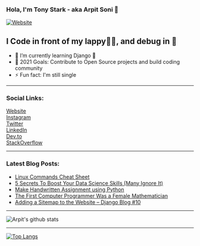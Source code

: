 ### Hola, I'm Tony Stark - aka Arpit Soni 👋

[![Website](https://img.shields.io/website?label=codesnail.com&style=for-the-badge&url=https%3A%2F%2Fcodestackr.com)](https://www.codesnail.com)

## I Code in front of my lappy👨‍💻, and debug in 🚽 

- 🌱 I’m currently learning Django 🦄
- 🎯 2021 Goals: Contribute to Open Source projects and build coding community
- ⚡ Fun fact: I'm still single

---

### Social Links:

[Website](https://www.codesnail.com/)<br>
[Instagram](https://www.instagram.com/code_snail/)<br>
[Twitter](https://twitter.com/code_snail)<br>
[LinkedIn](https://www.linkedin.com/in/arpitsoni108/)<br>
[Dev.to](https://dev.to/codesnail/)<br>
[StackOverflow](https://stackoverflow.com/users/8997228/arpit-soni)

---

### Latest Blog Posts:

<!-- BLOG-POST-LIST:START -->
- [Linux Commands Cheat Sheet](https://www.codesnail.com/linux-commands-cheat-sheet/)
- [5 Secrets To Boost Your Data Science Skills (Many Ignore It)](https://www.codesnail.com/5-secrets-to-boost-your-data-science-skills-many-ignore-it/)
- [Make Handwritten Assignment using Python](https://www.codesnail.com/make-handwritten-assignment-using-python/)
- [The First Computer Programmer Was a Female Mathematician](https://www.codesnail.com/the-first-computer-programmer-was-a-female-mathematician/)
- [Adding a Sitemap to the Website – Django Blog #10](https://www.codesnail.com/adding-a-sitemap-to-the-website-django-blog-10/)
<!-- BLOG-POST-LIST:END -->

---
![Arpit's github stats](https://github-readme-stats.vercel.app/api?username=soniarpit&show_icons=true&theme=dark&icon_color=fff)

---
[![Top Langs](https://github-readme-stats.vercel.app/api/top-langs/?username=soniarpit)](https://github.com/SoniArpit/)

